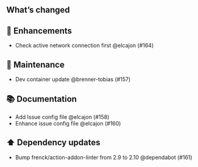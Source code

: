 ## What’s changed
## 🚀 Enhancements

- Check active network connection first @elcajon (#164)

## 🧰 Maintenance

- Dev container update @brenner-tobias (#157)

## 📚 Documentation

- Add Issue config file @elcajon (#158)
- Enhance issue config file @elcajon (#160)

## ⬆️ Dependency updates

- Bump frenck/action-addon-linter from 2.9 to 2.10 @dependabot (#161)

